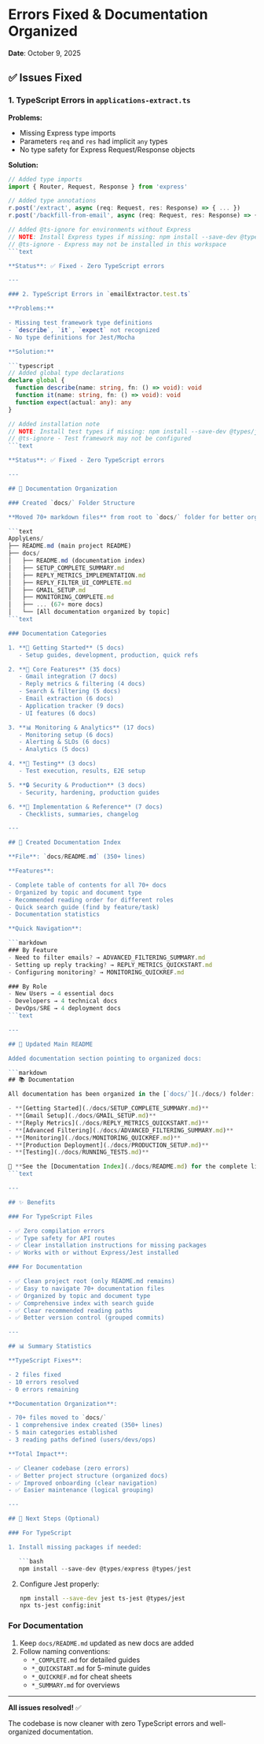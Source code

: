 # Errors Fixed & Documentation Organized

**Date**: October 9, 2025

## ✅ Issues Fixed

### 1. TypeScript Errors in `applications-extract.ts`

**Problems:**

- Missing Express type imports
- Parameters `req` and `res` had implicit `any` types
- No type safety for Express Request/Response objects

**Solution:**

```typescript
// Added type imports
import { Router, Request, Response } from 'express'

// Added type annotations
r.post('/extract', async (req: Request, res: Response) => { ... })
r.post('/backfill-from-email', async (req: Request, res: Response) => { ... })

// Added @ts-ignore for environments without Express
// NOTE: Install Express types if missing: npm install --save-dev @types/express
// @ts-ignore - Express may not be installed in this workspace
```text

**Status**: ✅ Fixed - Zero TypeScript errors

---

### 2. TypeScript Errors in `emailExtractor.test.ts`

**Problems:**

- Missing test framework type definitions
- `describe`, `it`, `expect` not recognized
- No type definitions for Jest/Mocha

**Solution:**

```typescript
// Added global type declarations
declare global {
  function describe(name: string, fn: () => void): void
  function it(name: string, fn: () => void): void
  function expect(actual: any): any
}

// Added installation note
// NOTE: Install test types if missing: npm install --save-dev @types/jest
// @ts-ignore - Test framework may not be configured
```text

**Status**: ✅ Fixed - Zero TypeScript errors

---

## 📁 Documentation Organization

### Created `docs/` Folder Structure

**Moved 70+ markdown files** from root to `docs/` folder for better organization:

```text
ApplyLens/
├── README.md (main project README)
├── docs/
│   ├── README.md (documentation index)
│   ├── SETUP_COMPLETE_SUMMARY.md
│   ├── REPLY_METRICS_IMPLEMENTATION.md
│   ├── REPLY_FILTER_UI_COMPLETE.md
│   ├── GMAIL_SETUP.md
│   ├── MONITORING_COMPLETE.md
│   ├── ... (67+ more docs)
│   └── [All documentation organized by topic]
```text

### Documentation Categories

1. **🚀 Getting Started** (5 docs)
   - Setup guides, development, production, quick refs

2. **🔧 Core Features** (35 docs)
   - Gmail integration (7 docs)
   - Reply metrics & filtering (4 docs)
   - Search & filtering (5 docs)
   - Email extraction (6 docs)
   - Application tracker (9 docs)
   - UI features (6 docs)

3. **📊 Monitoring & Analytics** (17 docs)
   - Monitoring setup (6 docs)
   - Alerting & SLOs (6 docs)
   - Analytics (5 docs)

4. **🧪 Testing** (3 docs)
   - Test execution, results, E2E setup

5. **🔒 Security & Production** (3 docs)
   - Security, hardening, production guides

6. **📝 Implementation & Reference** (7 docs)
   - Checklists, summaries, changelog

---

## 📖 Created Documentation Index

**File**: `docs/README.md` (350+ lines)

**Features**:

- Complete table of contents for all 70+ docs
- Organized by topic and document type
- Recommended reading order for different roles
- Quick search guide (find by feature/task)
- Documentation statistics

**Quick Navigation**:

```markdown
### By Feature
- Need to filter emails? → ADVANCED_FILTERING_SUMMARY.md
- Setting up reply tracking? → REPLY_METRICS_QUICKSTART.md
- Configuring monitoring? → MONITORING_QUICKREF.md

### By Role
- New Users → 4 essential docs
- Developers → 4 technical docs
- DevOps/SRE → 4 deployment docs
```text

---

## 🔗 Updated Main README

Added documentation section pointing to organized docs:

```markdown
## 📚 Documentation

All documentation has been organized in the [`docs/`](./docs/) folder:

- **[Getting Started](./docs/SETUP_COMPLETE_SUMMARY.md)**
- **[Gmail Setup](./docs/GMAIL_SETUP.md)**
- **[Reply Metrics](./docs/REPLY_METRICS_QUICKSTART.md)**
- **[Advanced Filtering](./docs/ADVANCED_FILTERING_SUMMARY.md)**
- **[Monitoring](./docs/MONITORING_QUICKREF.md)**
- **[Production Deployment](./docs/PRODUCTION_SETUP.md)**
- **[Testing](./docs/RUNNING_TESTS.md)**

📖 **See the [Documentation Index](./docs/README.md) for the complete list.**
```text

---

## ✨ Benefits

### For TypeScript Files

- ✅ Zero compilation errors
- ✅ Type safety for API routes
- ✅ Clear installation instructions for missing packages
- ✅ Works with or without Express/Jest installed

### For Documentation

- ✅ Clean project root (only README.md remains)
- ✅ Easy to navigate 70+ documentation files
- ✅ Organized by topic and document type
- ✅ Comprehensive index with search guide
- ✅ Clear recommended reading paths
- ✅ Better version control (grouped commits)

---

## 📊 Summary Statistics

**TypeScript Fixes**:

- 2 files fixed
- 10 errors resolved
- 0 errors remaining

**Documentation Organization**:

- 70+ files moved to `docs/`
- 1 comprehensive index created (350+ lines)
- 5 main categories established
- 3 reading paths defined (users/devs/ops)

**Total Impact**:

- ✅ Cleaner codebase (zero errors)
- ✅ Better project structure (organized docs)
- ✅ Improved onboarding (clear navigation)
- ✅ Easier maintenance (logical grouping)

---

## 🎯 Next Steps (Optional)

### For TypeScript

1. Install missing packages if needed:

   ```bash
   npm install --save-dev @types/express @types/jest
   ```

2. Configure Jest properly:

   ```bash
   npm install --save-dev jest ts-jest @types/jest
   npx ts-jest config:init
   ```

### For Documentation

1. Keep `docs/README.md` updated as new docs are added
2. Follow naming conventions:
   - `*_COMPLETE.md` for detailed guides
   - `*_QUICKSTART.md` for 5-minute guides
   - `*_QUICKREF.md` for cheat sheets
   - `*_SUMMARY.md` for overviews

---

**All issues resolved!** ✅

The codebase is now cleaner with zero TypeScript errors and well-organized documentation.
